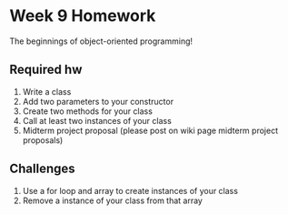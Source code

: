 # Week 9 Homework 

The beginnings of object-oriented programming! 

## Required hw 
1. Write a class 
2. Add two parameters to your constructor 
3. Create two methods for your class 
4. Call at least two instances of your class 
5. Midterm project proposal (please post on wiki page midterm project proposals)



## Challenges 
1. Use a for loop and array to create instances of your class 
2. Remove a instance of your class from that array 
